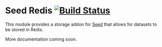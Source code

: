 # Seed Redis [![Build Status](https://secure.travis-ci.org/qualiancy/seed-redis.png)](http://travis-ci.org/qualiancy/seed-redis)

This module provides a storage addon for [Seed](http://github.com/qualiancy/seed) that allows for
datasets to be stored in Redis.

More documentation coming soon.
